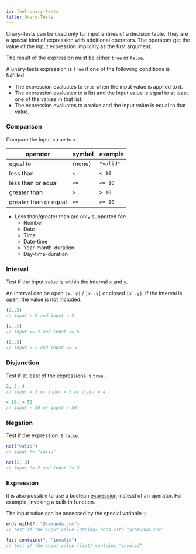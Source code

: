 ```yaml
---
id: feel-unary-tests
title: Unary-Tests
---
```


Unary-Tests can be used only for input entries of a decision table. They are a special kind of expression with additional operators. The operators get the value of the input expression implicitly as the first argument.

The result of the expression must be either `true` or `false`.

A unary-tests expression is `true` if one of the following conditions is fulfilled:
* The expression evaluates to `true` when the input value is applied to it.
* The expression evaluates to a list and the input value is equal to at least one of the values in that list.
* The expression evaluates to a value and the input value is equal to that value.

### Comparison

Compare the input value to `x`.

| operator | symbol | example |
|----------|-----------------|---------|
| equal to | (none) | `"valid"` |
| less than | `<`  | `< 10` |
| less than or equal | `<=` | `<= 10` |
| greater than | `>` | `> 10` |
| greater than or equal | `>=` | `>= 10` |

* Less than/greater than are only supported for:
  * Number
  * Date
  * Time
  * Date-time
  * Year-month-duration
  * Day-time-duration

### Interval

Test if the input value is within the interval `x` and `y`.

An interval can be open `(x..y)` / `]x..y[` or closed `[x..y]`. If the interval is open, the value is not included.

```js
(2..5)
// input > 2 and input < 5

[2..5]
// input >= 2 and input <= 5

(2..5]
// input > 2 and input <= 5
```

### Disjunction

Test if at least of the expressions is `true`.

```js
2, 3, 4
// input = 2 or input = 3 or input = 4

< 10, > 50
// input < 10 or input > 50
```

### Negation

Test if the expression is `false`.

```js
not("valid")
// input != "valid"

not(2, 3)
// input != 2 and input != 3
```

### Expression

It is also possible to use a boolean [expression](../feel-expression) instead of an operator. For example, invoking a built-in function.

The input value can be accessed by the special variable `?`.

```js
ends with(?, "@camunda.com")
// test if the input value (string) ends with "@camunda.com"

list contains(?, "invalid")
// test if the input value (list) contains "invalid"
```
